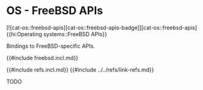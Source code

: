 # OS - FreeBSD APIs

[![cat-os::freebsd-apis][cat-os::freebsd-apis-badge]][cat-os::freebsd-apis]{{hi:Operating systems::FreeBSD APIs}}

Bindings to FreeBSD-specific APIs.

{{#include freebsd.incl.md}}

{{#include refs.incl.md}}
{{#include ../../refs/link-refs.md}}

<div class="hidden">
TODO
</div>
